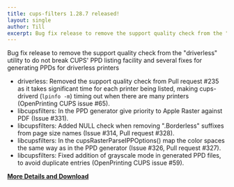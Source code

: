 ```yaml
---
title: cups-filters 1.28.7 released!
layout: single
author: Till
excerpt: Bug fix release to remove the support quality check from the "driverless" utility to do not break CUPS' PPD listing facility and several fixes for generating PPDs for driverless printers
---
```

Bug fix release to remove the support quality check from the "driverless" utility to do not break CUPS' PPD listing facility and several fixes for generating PPDs for driverless printers
- driverless: Removed the support quality check from Pull request #235 as it takes significant time for each printer being listed, making cups-driverd (`lpinfo -m`) timing out when there are many printers (OpenPrinting CUPS issue #65).
- libcupsfilters: In the PPD generator give priority to Apple Raster against PDF (Issue #331).
- libcupsfilters: Added NULL check when removing ".Borderless" suffixes from page size names (Issue #314, Pull request #328).
- libcupsfilters: In the cupsRasterParseIPPOptions() map the color spaces the same way as in the PPD generator (Issue #326, Pull request #327).
- libcupsfilters: Fixed addition of grayscale mode in generated PPD files, to avoid duplicate entries (OpenPrinting CUPS issue #59).

[**More Details and Download**](https://github.com/OpenPrinting/cups-filters/releases/tag/1.28.7)
